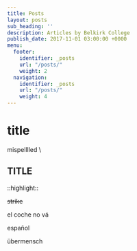 ```yaml
---
title: Posts
layout: posts
sub_heading: ''
description: Articles by Belkirk College
publish_date: 2017-11-01 03:00:00 +0000
menu:
  footer:
    identifier: _posts
    url: "/posts/"
    weight: 2
  navigation:
    identifier: _posts
    url: "/posts/"
    weight: 4
---
```

# title

mispelllled \\

## TITLE

\::highlight::

~~strike~~

el coche no vá 

español 

übermensch  